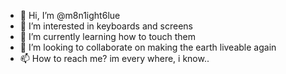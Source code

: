 - 👋 Hi, I’m @m8n1ight6lue
- 👀 I’m interested in keyboards and screens
- 🌱 I’m currently learning how to touch them
- 💞️ I’m looking to collaborate on making the earth liveable again
- 📫 How to reach me? im every where, i know..

<!---
m8n1ight6lue/m8n1ight6lue is a ✨ special ✨ repository because its `README.md` (this file) appears on your GitHub profile.
You can click the Preview link to take a look at your changes.
--->
